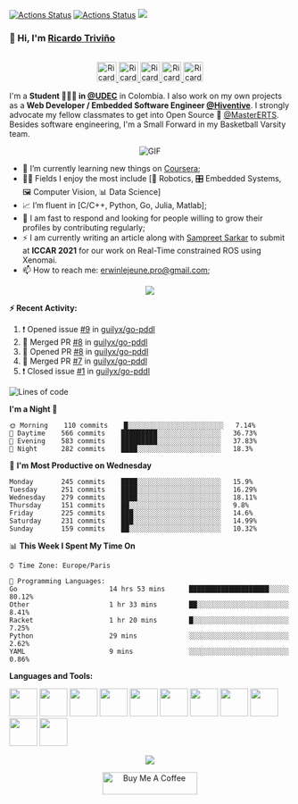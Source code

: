 [![Actions Status](https://github.com/guilyx/guilyx/workflows/wakatime-stats/badge.svg)](https://github.com/guilyx/guilyx/actions)
[![Actions Status](https://github.com/guilyx/guilyx/workflows/update-gh-activity/badge.svg)](https://github.com/guilyx/guilyx/actions)
![](https://visitor-badge.glitch.me/badge?page_id=guilyx.guilyx)

### 👋 Hi, I'm [Ricardo Triviño](https://ricardo-trivino.github.io/) 

<p align="center">
<br/>
<a href="https://twitter.com/RikardoTrivino">
  <img alt="Ricardo | Twitter" width="35px" src="https://image.flaticon.com/icons/svg/2111/2111703.svg" />
</a>
<a href="https://www.linkedin.com/in/ricardo-trivi%C3%B1o-8933a7148/">
  <img alt="Ricardo's LinkdeIn" width="35px" src="https://image.flaticon.com/icons/svg/2111/2111465.svg" />
</a>
<a href="https://m.facebook.com/rikardo.trivino">
  <img alt="Ricardo's Facebook" width="35px" src="https://image.flaticon.com/icons/svg/2111/2111342.svg" />
</a>
<a href="https://www.instagram.com/trivino.ricardo/">
  <img alt="Ricardo's Instagram" width="35px" src="https://image.flaticon.com/icons/svg/2111/2111421.svg" />
</a>
<a href="https://open.spotify.com/user/22la63smp6k3edyulh5t7gkha">
  <img alt="Ricardo's Spotify" width="35px" src="https://image.flaticon.com/icons/svg/2111/2111627.svg" />
</a>
</p>

I'm a **Student 👨🏻‍💼 in [@UDEC](https://www.ucundinamarca.edu.co/)** in Colombia. I also work on my own projects as a **Web Developer / Embedded Software Engineer [@Hiventive](https://www.hiventive.com)**. I strongly advocate my fellow classmates to get into Open Source 📢 [@MasterERTS](https://github.com/MasterERTS). Besides software engineering, I'm a Small Forward in my Basketball Varsity team.

<p align="center">
<img align="center" alt="GIF" src="https://media1.tenor.com/images/1c6140897565e34a4e98f618e220dc0d/tenor.gif?itemid=9358372" />
</p>

- 📖 I’m currently learning new things on [Coursera](https://www.coursera.org);
- 🤹🏽 Fields I enjoy the most include [🤖 Robotics, 🎛 Embedded Systems, 🖼 Computer Vision, 📊 Data Science]
- 📈 I’m fluent in [C/C++, Python, Go, Julia, Matlab];
- 💬 I am fast to respond and looking for people willing to grow their profiles by contributing regularly;
- ⚡️ I am currently writing an article along with [Sampreet Sarkar](https://github.com/sampreets3) to submit at **ICCAR 2021** for our work on Real-Time constrained ROS using Xenomai.
- 📫 How to reach me: <erwinlejeune.pro@gmail.com>;

<p align="center">
  <img alig src="https://github-profile-trophy.vercel.app/?username=guilyx&column=6&rank=SSS,SS,S,AAA,AA,A,B,C" />
</p>


**:zap: Recent Activity:**

<!--START_SECTION:activity-->
1. ❗️ Opened issue [#9](https://github.com/guilyx/go-pddl/issues/9) in [guilyx/go-pddl](https://github.com/guilyx/go-pddl)
2. 🎉 Merged PR [#8](https://github.com/guilyx/go-pddl/pull/8) in [guilyx/go-pddl](https://github.com/guilyx/go-pddl)
3. 💪 Opened PR [#8](https://github.com/guilyx/go-pddl/pull/8) in [guilyx/go-pddl](https://github.com/guilyx/go-pddl)
4. 🎉 Merged PR [#7](https://github.com/guilyx/go-pddl/pull/7) in [guilyx/go-pddl](https://github.com/guilyx/go-pddl)
5. ❗️ Closed issue [#1](https://github.com/guilyx/go-pddl/issues/1) in [guilyx/go-pddl](https://github.com/guilyx/go-pddl)
<!--END_SECTION:activity-->

<!--START_SECTION:waka-->
![Lines of code](https://img.shields.io/badge/From%20Hello%20World%20I%27ve%20Written-17.9%20million%20lines%20of%20code-blue)

**I'm a Night 🦉** 

```text
🌞 Morning    110 commits    █░░░░░░░░░░░░░░░░░░░░░░░░   7.14% 
🌆 Daytime    566 commits    █████████░░░░░░░░░░░░░░░░   36.73% 
🌃 Evening    583 commits    █████████░░░░░░░░░░░░░░░░   37.83% 
🌙 Night      282 commits    ████░░░░░░░░░░░░░░░░░░░░░   18.3%

```
📅 **I'm Most Productive on Wednesday** 

```text
Monday       245 commits    ████░░░░░░░░░░░░░░░░░░░░░   15.9% 
Tuesday      251 commits    ████░░░░░░░░░░░░░░░░░░░░░   16.29% 
Wednesday    279 commits    ████░░░░░░░░░░░░░░░░░░░░░   18.11% 
Thursday     151 commits    ██░░░░░░░░░░░░░░░░░░░░░░░   9.8% 
Friday       225 commits    ███░░░░░░░░░░░░░░░░░░░░░░   14.6% 
Saturday     231 commits    ███░░░░░░░░░░░░░░░░░░░░░░   14.99% 
Sunday       159 commits    ██░░░░░░░░░░░░░░░░░░░░░░░   10.32%

```


📊 **This Week I Spent My Time On** 

```text
⌚︎ Time Zone: Europe/Paris

💬 Programming Languages: 
Go                       14 hrs 53 mins      ████████████████████░░░░░   80.12% 
Other                    1 hr 33 mins        ██░░░░░░░░░░░░░░░░░░░░░░░   8.41% 
Racket                   1 hr 20 mins        █░░░░░░░░░░░░░░░░░░░░░░░░   7.25% 
Python                   29 mins             ░░░░░░░░░░░░░░░░░░░░░░░░░   2.62% 
YAML                     9 mins              ░░░░░░░░░░░░░░░░░░░░░░░░░   0.86%

```


<!--END_SECTION:waka-->

**Languages and Tools:**  

<code><img height="50" src="https://image.flaticon.com/icons/svg/2861/2861557.svg"></code>
<code><img height="50" src="https://image.flaticon.com/icons/svg/3190/3190604.svg"></code>
<code><img height="50" src="https://image.flaticon.com/icons/svg/2942/2942156.svg"></code>
<code><img height="50" src="https://img.icons8.com/color/48/000000/golang.png"></code>
<code><img height="50" src="https://image.flaticon.com/icons/svg/1628/1628182.svg"></code>
<code><img height="50" src="https://image.flaticon.com/icons/png/512/2085/2085061.png"></code>
<code><img height="50" src="https://image.flaticon.com/icons/svg/2535/2535543.svg"></code>
<code><img height="50" src="https://cdn.icon-icons.com/icons2/1508/PNG/512/matlab_104289.png"></code>
<code><img height="50" src="https://image.flaticon.com/icons/svg/2721/2721297.svg"></code>
<code><img height="50" src="https://image.flaticon.com/icons/svg/752/752605.svg"></code>
<code><img height="50" src="https://image.flaticon.com/icons/svg/1680/1680899.svg"></code>

<p align="center">
<img align="center" src="https://github-readme-stats.vercel.app/api?username=guilyx&show_icons=true&hide_border=true">
</p>

<p align="center">
<a href="https://www.buymeacoffee.com/dq01aOE" target="_blank"><img src="https://cdn.buymeacoffee.com/buttons/default-red.png" alt="Buy Me A Coffee" height="40" width="170" ></a>
</p>
